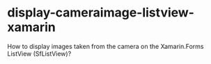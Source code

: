 # display-cameraimage-listview-xamarin
How to display images taken from the camera on the Xamarin.Forms ListView (SfListView)? 
